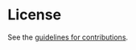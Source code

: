 # License

See the
[guidelines for contributions](https://github.com/germ-mark/distributed-mls-id/blob/main/CONTRIBUTING.md).
